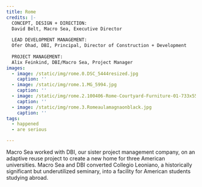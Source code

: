 ```yaml
---
title: Rome
credits: |-
  CONCEPT, DESIGN + DIRECTION:  
  David Belt, Macro Sea, Executive Director  
    
  LEAD DEVELOPMENT MANAGEMENT:  
  Ofer Ohad, DBI, Principal, Director of Construction + Development  
    
  PROJECT MANAGEMENT:  
  Alix Feinkind, DBI/Macro Sea, Project Manager
images:
  - image: /static/img/rome.0.DSC_5444resized.jpg
    caption: ''
  - image: /static/img/rome.1.MG_5994.jpg
    caption: ''
  - image: /static/img/rome.2.100406-Rome-Courtyard-Furniture-01-733x550.jpg
    caption: ''
  - image: /static/img/rome.3.Romeaulamagnaonblack.jpg
    caption: ''
tags:
  - happened
  - are serious

---
```

Macro Sea worked with DBI, our sister project management company, on an adaptive reuse project to create a new home for three American universities. Macro Sea and DBI converted Collegio Leoniano, a historically significant but underutilized seminary, into a facility for American students studying abroad.
